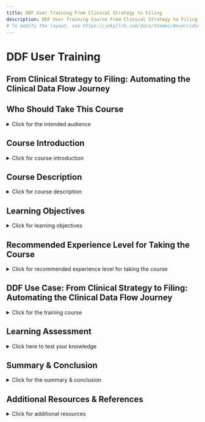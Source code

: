 ```yaml
---
title: DDF User Training From Clinical Strategy to Filing
description: DDF User Training Course From Clinical Strategy to Filing
# To modify the layout, see https://jekyllrb.com/docs/themes/#overriding-theme-defaults
---
```

# DDF User Training
## From Clinical Strategy to Filing: Automating the Clinical Data Flow Journey
<p></p>

## **Who Should Take This Course**
<details>
<summary>Click for the intended audience</summary>
<p></p>
This course is designed for anyone involved in the clinical data lifecycle, especially those who contribute to or rely on the Digital Data Flow. 
<p></p>
Whether you're a clinician building a study portfolio, writing content for a marketing authorization submission, supporting data standards, or part of the data transformation and delivery process, this training will help you see how your work connects to the bigger picture. 
<p></p>
It’s ideal for roles across: 
<p></p>
  - Clinical content development 
<p></p>
  - Data standards and governance 
<p></p>
  - Study setup and design 
<p></p>
  - Data transformation and delivery 
<p></p>
  - Regulatory and marketing authorization submission teams 
<p></p> 
Even if you're not hands-on with data every day, understanding how it flows digitally can help you collaborate better cross-functionally and add more value to the process. 
<p></p> 
</details>

## **Course Introduction**
<details>
<summary>Click for course introduction</summary>
<p></p>
This training aims to show clinical study team members their involvement with a clinical data point through the stages from strategy through marketing authorization submission. 
<p></p>
The course introduces the CDISC USDM (Unified Study Definitions Model), a standardized reference architecture that supports the digitization and automation of clinical trial protocols.  While the USDM is one approach, Digital Data Flow can also be achieved using other models. 
<p></p> 
</details>

## **Course Description**
<details>
<summary>Click for course description</summary>
<p></p>
In this training course, you’ll see how a clinical data point moves from strategy through to marketing authorization submission —and how every contributor plays a key role in that end-to-end journey. 
<p></p>
The video and downloadable schematic shows the full vision of DDF, highlighting the interdependencies on other roles as we move from clinician portfolio building to submission writing, and how each step is related. 
<p></p> 
</details>

## **Learning Objectives**
<details>
<summary>Click for learning objectives</summary>
<p></p>
By the end of this course, learners will be able to:  
<p></p>
- Describe the key stages of the DDF process, from study strategy to marketing authorization submission. 
<p></p>
- Identify the roles involved and interdependencies from portfolio building and writing for submission within the DDF framework. 
<p></p>
- Trace the flow of a clinical data point) through the end-to-end process. 
<p></p>
- Identify where to access additional training and resources for deeper learning.
<p></p> 
</details>

## **Recommended Experience Level for Taking the Course**
<details>
<summary>Click for recommended experience level for taking the course</summary>
<p></p>
Before taking this course, learners should have:  
<p></p>
- A basic understanding of clinical trial processes (e.g., study design, data collection, and marketing authorization submission workflows)
<p></p>
- Familiarity with roles such as clinical strategic lead, clinical scientist, medical scientist, medical monitor, medical writer, study designer/builder, data manager, clinical data programmer, statistician, statistical programmer or regulatory strategist, or safety lead.
<p></p>
- A general awareness of clinical data standards (e.g., CDISC, SDTM) is helpful but not required. 
<p></p>
- No technical background needed—this course focuses on concepts and connections, not programming.
<p></p>
<p></p>
Here are some reference videos to learn about DDF.
<p></p> 
-- General Information: <a href="https://www.youtube.com/watch?v=082onW7jhe4">Digital Data Flow Initiative</a>
<p></p> 
-- USDM Information: <a href="">DDF: Unified Study DEfinitions Model (USDM) Overview</a>
<p></p> 
-- SDR Information: <a href="">DDF: Study Definitions Repository (SDR) Reference Implementation Overview</a>
<p></p> 
-- Biomedical Concepts Information: <a href="">DDF: Supporting Automation of Case Report Forms Using Biomedical Concepts</a>
<p></p> 
-- Timepoints Information: <a href="">DDF: TimePoints - Support Protocol Digitization with Complex Timing Components</a>
<p></p> 
-- Benefits Information: <a href="">DDF: Benefits of Digital Data Flow (DDF)</a>
<p></p> 
</details>

## **DDF Use Case: From Clinical Strategy to Filing: Automating the Clinical Data Flow Journey**
<details>
<summary>Click for the training course</summary>
<p></p> 
<a href="">
<img src="media\images\overview.png"></a>
<p></p>
</details>
<p></p>

## **Learning Assessment**
<details>
<summary>Click here to test your knowledge</summary>
<p></p>
<p></p> 
</details>

## **Summary & Conclusion**
<details>
<summary>Click for the summary & conclusion</summary>
<p></p>
You've just completed the training From Clinical Strategy to Filing: Automating the Clinical Data Flow Journey. 
<p></p>
We walked through each key stage, including clinician portfolio building and marketing authorization submission writing.   
<p></p>
You saw how a data point, like a demographic field, flows through various functions—connecting people, processes, systems, and deliverables moving away from the document paradigm, as documents are auto-created from digital data (single source of truth). 
<p></p>
We emphasized the importance of collaboration over working in silos, and how every role plays a part in the bigger picture. With tools like the flow diagram and the USDM structure, you now have a clearer understanding of how data move with purpose and consistency. 
<p></p>
If you’d like to go deeper, additional training and resources are available to build on what you’ve learned.  
<p></p>
Thank you for joining us—and remember: your piece of the puzzle helps power the entire flow. 
<p></p> 
</details>

## **Additional Resources & References**
<details>
<summary>Click for additional resources</summary>
<p></p>
If you’d like to go deeper, additional training and resources are available to build on what you’ve learned.
<p></p>
Please feel free to download the following references.
<p></p> 
<a href="">Interactions with Clinical Data Points map</a>
<p></p> 
<a href="">DDF Persona Infographic</a>
<p></p> 
</details>
